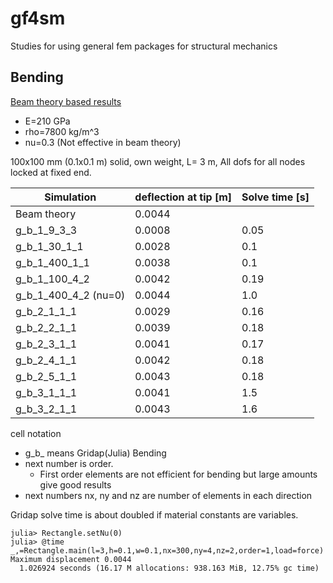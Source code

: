 # gf4sm
Studies for using general fem packages for structural mechanics

## Bending

[Beam theory based results](https://docs.google.com/spreadsheets/d/1350EPOZFU3kTkPZUV8PogOySmf1ne2bMS18DN-5WTs4/)
 * E=210 GPa
 * rho=7800 kg/m^3
 * nu=0.3 (Not effective in beam theory)

100x100 mm (0.1x0.1 m) solid, own weight, L= 3 m, All dofs for all nodes locked at fixed end.

| Simulation | deflection at tip [m] | Solve time [s]|
|------------|-----------------------|----------------|
| Beam theory | 0.0044| |
| g_b_1_9_3_3 | 0.0008 | 0.05 | 
| g_b_1_30_1_1 | 0.0028 | 0.1 | 
| g_b_1_400_1_1 | 0.0038 | 0.1 | 
| g_b_1_100_4_2 | 0.0042 | 0.19 |
| g_b_1_400_4_2 (nu=0) | 0.0044 | 1.0 |
| g_b_2_1_1_1 | 0.0029 | 0.16 | 
| g_b_2_2_1_1 | 0.0039 | 0.18 | 
| g_b_2_3_1_1 | 0.0041 | 0.17 | 
| g_b_2_4_1_1 | 0.0042 | 0.18 | 
| g_b_2_5_1_1 | 0.0043 | 0.18 | 
| g_b_3_1_1_1 | 0.0041 | 1.5 |
| g_b_3_2_1_1 | 0.0043 | 1.6 |

cell notation
 * g_b_ means Gridap(Julia) Bending
 * next number is order.
   * First order elements are not efficient for bending but large amounts give good results
 * next numbers nx, ny and nz are number of elements in each direction

Gridap solve time is about doubled if material constants are variables.

```
julia> Rectangle.setNu(0)
julia> @time _,=Rectangle.main(l=3,h=0.1,w=0.1,nx=300,ny=4,nz=2,order=1,load=force)
Maximum displacement 0.0044
  1.026924 seconds (16.17 M allocations: 938.163 MiB, 12.75% gc time)
```

